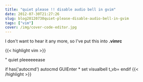 ```yaml
---
title: "quiet please !! disable audio bell in gvim"
date: 2012-07-30T21:27:26
slug: blog20120730quiet-please-disable-audio-bell-in-gvim
tags: ["vim"]
cover: /img/cover-code-editor.jpg
---
```


I don't want to hear it any more, so I've put this into **.vimrc**

{{< highlight vim >}}

  " quiet pleeeeeease

  if has('autocmd')
    autocmd GUIEnter * set visualbell t_vb=
  endif
{{< /highlight >}}
